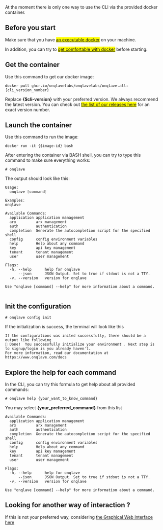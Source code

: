 At the moment there is only one way to use the CLI via the provided docker container.

## **Before you start**

Make sure that you have <mark>[an executable docker](https://www.docker.com/)</mark> on your machine.

In addition, you can try to <mark>[get comfortable with docker](https://docs.docker.com/)</mark> before starting.

## **Get the container**

Use this command to get our docker image:

```
docker pull ghcr.io/onqlavelabs/onqlavelabs/onqlave.all:{cli_version_number}
```

Replace **{$cli-version}** with your preferred version. We always recommend the latest version. You can check out <mark>[the list of our releases here](https://github.com/onqlavelabs/onqlave.all/pkgs/container/onqlavelabs%2Fonqlave.all)</mark> for an exact version number.

## **Launch the container**

Use this command to run the image:

```
docker run -it {$image-id} bash
```

After entering the container via BASH shell, you can try to type this command to make sure everything works:

```
# onqlave
```

The output should look like this:

```
Usage:
  onqlave [command]

Examples:
onqlave

Available Commands:
  application application management
  arx         arx management
  auth        authentication
  completion  Generate the autocompletion script for the specified shell
  config      config environment variables
  help        Help about any command
  key         api key management
  tenant      tenant management
  user        user management

Flags:
  -h, --help      help for onqlave
      --json      JSON Output. Set to true if stdout is not a TTY.
  -v, --version   version for onqlave

Use "onqlave [command] --help" for more information about a command.


```

## **Init the configuration**

```
# onqlave config init
```

If the initialization is success, the terminal will look like this

```
If the configurations was inited successfully, there should be a output like following
🎉 Done!  You successfully initialize your environment . Next step is to signup/login is you already haven't.                                                                                                             
For more information, read our documentation at https://www.onqlave.com/docs 
```

## **Explore the help for each command**

In the CLI, you can try this formula to get help about all provided commands:

```
# onqlave help {your_want_to_know_command}
```

You may select **{your_preferred_command}** from this list

```
Available Commands:
  application application management
  arx         arx management
  auth        authentication
  completion  Generate the autocompletion script for the specified shell
  config      config environment variables
  help        Help about any command
  key         api key management
  tenant      tenant management
  user        user management

Flags:
  -h, --help      help for onqlave
      --json      JSON Output. Set to true if stdout is not a TTY.
  -v, --version   version for onqlave

Use "onqlave [command] --help" for more information about a command.
```

## **Looking for another way of interaction ?**

If this is not your preferred way, considering [the Graphical Web Interface here](../web-app-guide/overview-gui.md)